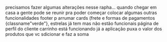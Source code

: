 precisamos fazer algumas alterações nesse rapha... quando chegar em casa a gente pode se reunir pra poder começar colocar algumas outras funcionalidades 
footer p arrumar
cards (frete e formas de pagamentos {classname"verde"}, estrelas já tem mas não estão funcionais
página de perfil do cliente
 carrinho está funcionando já a aplicação puxa o valor dos produtos que vc sdicionar e faz a soma 
